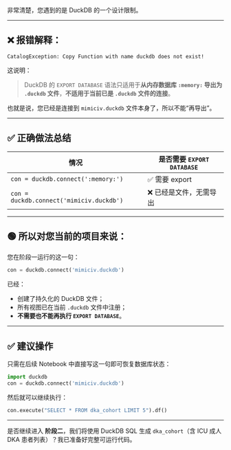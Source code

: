 非常清楚，您遇到的是 DuckDB 的一个设计限制。

---

## ❌ 报错解释：

```text
CatalogException: Copy Function with name duckdb does not exist!
```

这说明：

> DuckDB 的 `EXPORT DATABASE` 语法只适用于**从内存数据库 `:memory:` 导出为 `.duckdb` 文件**，**不适用于当前已是 `.duckdb` 文件的连接**。

也就是说，您已经是连接到 `mimiciv.duckdb` 文件本身了，所以不能“再导出”。

---

## ✅ 正确做法总结

| 情况                                       | 是否需要 `EXPORT DATABASE` |
| ---------------------------------------- | ---------------------- |
| `con = duckdb.connect(':memory:')`       | ✅ 需要 export            |
| `con = duckdb.connect('mimiciv.duckdb')` | ❌ 已经是文件，无需导出           |

---

## 🟢 所以对您当前的项目来说：

您在阶段一运行的这一句：

```python
con = duckdb.connect('mimiciv.duckdb')
```

已经：

* 创建了持久化的 DuckDB 文件；
* 所有视图已在当前 `.duckdb` 文件中注册；
* **不需要也不能再执行 `EXPORT DATABASE`**。

---

## ✅ 建议操作

只需在后续 Notebook 中直接写这一句即可恢复数据库状态：

```python
import duckdb
con = duckdb.connect('mimiciv.duckdb')
```

然后就可以继续执行：

```python
con.execute("SELECT * FROM dka_cohort LIMIT 5").df()
```

---

是否继续进入 **阶段二**，我们将使用 DuckDB SQL 生成 `dka_cohort`（含 ICU 成人 DKA 患者列表）？我已准备好完整可运行代码。
